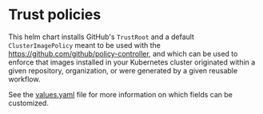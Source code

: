 # Trust policies

This helm chart installs GitHub's `TrustRoot` and a default `ClusterImagePolicy` meant to be used with the <https://github.com/github/policy-controller>, and which can be used to enforce that images installed in your Kubernetes cluster originated within a given repository, organization, or were generated by a given reusable workflow.

See the [values.yaml](./values.yaml) file for more information on which fields can be customized.
